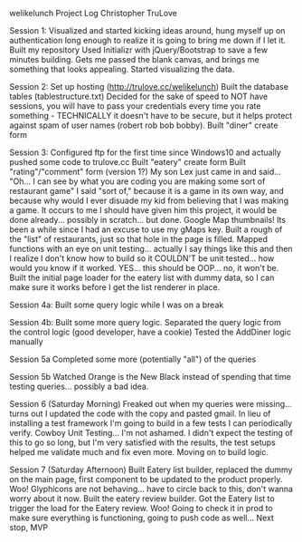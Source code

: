 welikelunch Project Log
Christopher TruLove

Session 1:
	Visualized and started kicking ideas around, hung myself up on authentication long enough to realize it is going to bring me down if I let it.
	Built my repository
	Used Initializr with jQuery/Bootstrap to save a few minutes building.  Gets me passed the blank canvas, and brings me something that looks appealing.
	Started visualizing the data.

Session 2:
	Set up hosting (http://trulove.cc/welikelunch)
	Built the database tables (tablestructure.txt)
	Decided for the sake of speed to NOT have sessions, you will have to pass your credentials every time you rate something -  TECHNICALLY it doesn't have to be secure, but it helps protect against spam of user names (robert rob bob bobby).
	Built "diner" create form

Session 3:
	Configured ftp for the first time since Windows10 and actually pushed some code to trulove.cc
	Built "eatery" create form
	Built "rating"/"comment" form (version 1?)
	My son Lex just came in and said... "Oh... I can see by what you are coding you are making some sort of restaurant game" I said "sort of," because it is a game in its own way, and because why would I ever disuade my kid from believing that I was making a game.  It occurs to me I should have given him this project, it would be done already... possibly in scratch... but done.
	Google Map thumbnails! Its been a while since I had an excuse to use my gMaps key.
	Built a rough of the "list" of restaurants, just so that hole in the page is filled.
	Mapped functions with an eye on unit testing... actually I say things like this and then I realize I don't know how to build so it COULDN'T be unit tested... how would you know if it worked.
	YES... this should be OOP... no, it won't be.
	Built the initial page loader for the eatery list with dummy data, so I can make sure it works before I get the list renderer in place.

Session 4a:
	Built some query logic while I was on a break

Session 4b:
	Built some more query logic.
	Separated the query logic from the control logic (good developer, have a cookie)
	Tested the AddDiner logic manually

Session 5a
	Completed some more (potentially "all") of the queries

Session 5b
	Watched Orange is the New Black instead of spending that time testing queries... possibly a bad idea.

Session 6 (Saturday Morning)
	Freaked out when my queries were missing... turns out I updated the code with the copy and pasted gmail.
	In lieu of installing a test framework I'm going to build in a few tests I can periodically verify. Cowboy Unit Testing... I'm not ashamed.
	I didn't expect the testing of this to go so long, but I'm very satisfied with the results, the test setups helped me validate much and fix even more.  Moving on to build logic.

Session 7 (Saturday Afternoon)
	Built Eatery list builder, replaced the dummy on the main page, first component to be updated to the product properly. Woo!
	Glyphicons are not behaving... have to circle back to this, don't wanna worry about it now.
	Built the eatery review builder.
	Got the Eatery list to trigger the load for the Eatery review. Woo!
	Going to check it in prod to make sure everything is functioning, going to push code as well...
	Next stop, MVP